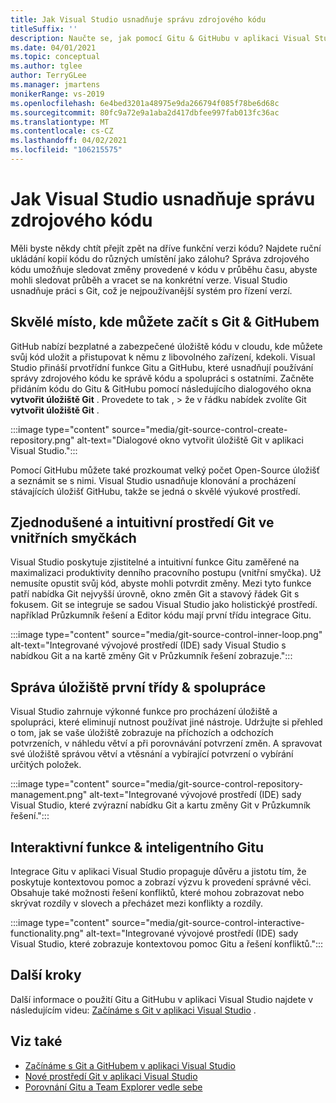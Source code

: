 ```yaml
---
title: Jak Visual Studio usnadňuje správu zdrojového kódu
titleSuffix: ''
description: Naučte se, jak pomocí Gitu & GitHubu v aplikaci Visual Studio sledovat změny kódu a vracet je, pokud potřebujete.
ms.date: 04/01/2021
ms.topic: conceptual
ms.author: tglee
author: TerryGLee
ms.manager: jmartens
monikerRange: vs-2019
ms.openlocfilehash: 6e4bed3201a48975e9da266794f085f78be6d68c
ms.sourcegitcommit: 80fc9a72e9a1aba2d417dbfee997fab013fc36ac
ms.translationtype: MT
ms.contentlocale: cs-CZ
ms.lasthandoff: 04/02/2021
ms.locfileid: "106215575"
---
```

# <a name="how-visual-studio-makes-source-control-easy"></a>Jak Visual Studio usnadňuje správu zdrojového kódu

Měli byste někdy chtít přejít zpět na dříve funkční verzi kódu? Najdete ruční ukládání kopií kódu do různých umístění jako zálohu? Správa zdrojového kódu umožňuje sledovat změny provedené v kódu v průběhu času, abyste mohli sledovat průběh a vracet se na konkrétní verze. Visual Studio usnadňuje práci s Git, což je nejpoužívanější systém pro řízení verzí.

## <a name="a-great-place-to-start-with-git--github"></a>Skvělé místo, kde můžete začít s Git & GitHubem

GitHub nabízí bezplatné a zabezpečené úložiště kódu v cloudu, kde můžete svůj kód uložit a přistupovat k němu z libovolného zařízení, kdekoli. Visual Studio přináší prvotřídní funkce Gitu a GitHubu, které usnadňují používání správy zdrojového kódu ke správě kódu a spolupráci s ostatními. Začněte přidáním kódu do Gitu & GitHubu pomocí následujícího dialogového okna **vytvořit úložiště Git** . Provedete to tak ,  >  že v řádku nabídek zvolíte Git **vytvořit úložiště Git** .

:::image type="content" source="media/git-source-control-create-repository.png" alt-text="Dialogové okno vytvořit úložiště Git v aplikaci Visual Studio.":::

Pomocí GitHubu můžete také prozkoumat velký počet Open-Source úložišť a seznámit se s nimi. Visual Studio usnadňuje klonování a procházení stávajících úložišť GitHubu, takže se jedná o skvělé výukové prostředí.

## <a name="streamlined-and-intuitive-inner-loop-git-experience"></a>Zjednodušené a intuitivní prostředí Git ve vnitřních smyčkách

Visual Studio poskytuje zjistitelné a intuitivní funkce Gitu zaměřené na maximalizaci produktivity denního pracovního postupu (vnitřní smyčka). Už nemusíte opustit svůj kód, abyste mohli potvrdit změny. Mezi tyto funkce patří nabídka Git nejvyšší úrovně, okno změn Git a stavový řádek Git s fokusem. Git se integruje se sadou Visual Studio jako holistickýé prostředí. například Průzkumník řešení a Editor kódu mají první třídu integrace Gitu.

:::image type="content" source="media/git-source-control-inner-loop.png" alt-text="Integrované vývojové prostředí (IDE) sady Visual Studio s nabídkou Git a na kartě změny Git v Průzkumník řešení zobrazuje.":::

## <a name="first-class-repository-management--collaboration"></a>Správa úložiště první třídy & spolupráce

Visual Studio zahrnuje výkonné funkce pro procházení úložiště a spolupráci, které eliminují nutnost používat jiné nástroje. Udržujte si přehled o tom, jak se vaše úložiště zobrazuje na příchozích a odchozích potvrzeních, v náhledu větví a při porovnávání potvrzení změn. A spravovat své úložiště správou větví a vtěsnání a vybírající potvrzení o vybírání určitých položek.

:::image type="content" source="media/git-source-control-repository-management.png" alt-text="Integrované vývojové prostředí (IDE) sady Visual Studio, které zvýrazní nabídku Git a kartu změny Git v Průzkumník řešení.":::

## <a name="interactive--smart-git-functionality"></a>Interaktivní funkce & inteligentního Gitu

Integrace Gitu v aplikaci Visual Studio propaguje důvěru a jistotu tím, že poskytuje kontextovou pomoc a zobrazí výzvu k provedení správné věci. Obsahuje také možnosti řešení konfliktů, které mohou zobrazovat nebo skrývat rozdíly v slovech a přecházet mezi konflikty a rozdíly.

:::image type="content" source="media/git-source-control-interactive-functionality.png" alt-text="Integrované vývojové prostředí (IDE) sady Visual Studio, které zobrazuje kontextovou pomoc Gitu a řešení konfliktů.":::

## <a name="next-steps"></a>Další kroky

Další informace o použití Gitu a GitHubu v aplikaci Visual Studio najdete v následujícím videu: [Začínáme s Git v aplikaci Visual Studio](https://www.youtube.com/watch?v=GCZ9x3yqkyc&list=PLReL099Y5nRc-zbaFbf0aNcIamBQujOxP) .

## <a name="see-also"></a>Viz také

- [Začínáme s Git a GitHubem v aplikaci Visual Studio](/learn/modules/visual-studio-github-push/)
- [Nové prostředí Git v aplikaci Visual Studio](git-with-visual-studio.md)
- [Porovnání Gitu a Team Explorer vedle sebe](git-team-explorer-feature-comparison.md)